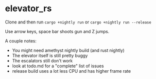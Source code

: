 # elevator_rs

Clone and then run `cargo +nightly run` or `cargo +nightly run --release`

Use arrow keys, space bar shoots gun and Z jumps.

A couple notes:
- You might need amethyst nightly build (and rust nightly)
- The elevator itself is still pretty buggy
- The escalators still don't work
- look at todo.md for a "complete" list of issues
- release build uses a lot less CPU and has higher frame rate
